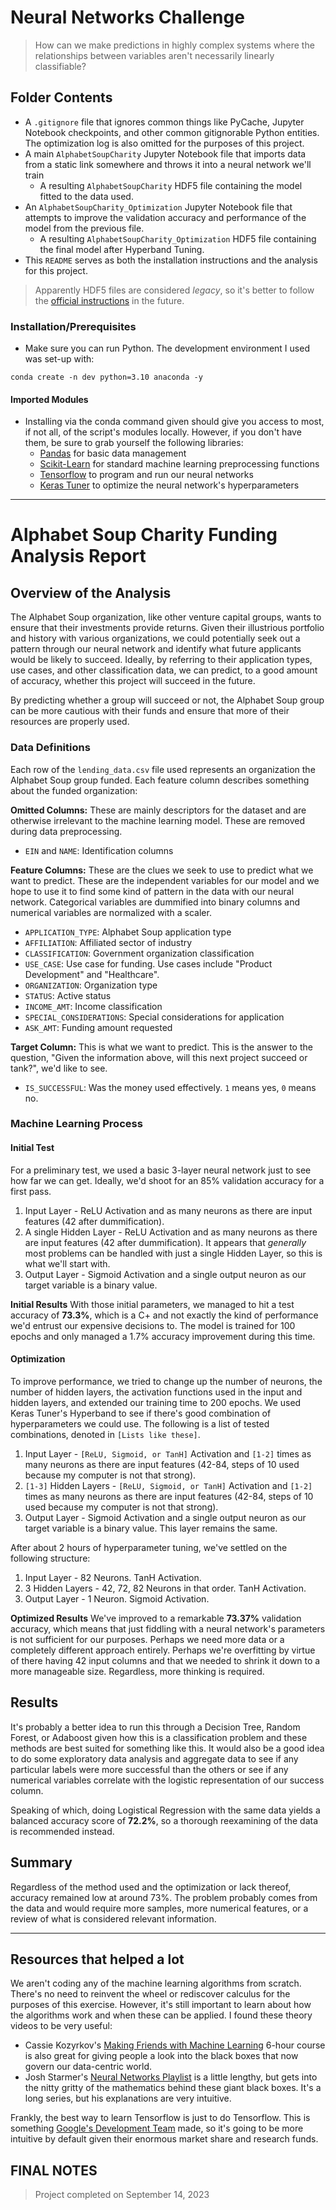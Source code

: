 # Neural Networks Challenge
> How can we make predictions in highly complex systems where the relationships between variables aren't necessarily linearly classifiable?

## Folder Contents
- A `.gitignore` file that ignores common things like PyCache, Jupyter Notebook checkpoints, and other common gitignorable Python entities. The optimization log is also omitted for the purposes of this project.
- A main `AlphabetSoupCharity` Jupyter Notebook file that imports data from a static link somewhere and throws it into a neural network we'll train
  - A resulting `AlphabetSoupCharity` HDF5 file containing the model fitted to the data used.
- An `AlphabetSoupCharity_Optimization` Jupyter Notebook file that attempts to improve the validation accuracy and performance of the model from the previous file.
  - A resulting `AlphabetSoupCharity_Optimization` HDF5 file containing the final model after Hyperband Tuning.
- This `README` serves as both the installation instructions and the analysis for this project.

> Apparently HDF5 files are considered *legacy*, so it's better to follow the [official instructions](https://www.tensorflow.org/tutorials/keras/save_and_load) in the future.

### Installation/Prerequisites
- Make sure you can run Python. The development environment I used was set-up with:
```
conda create -n dev python=3.10 anaconda -y
```

#### Imported Modules
- Installing via the conda command given should give you access to most, if not all, of the script's modules locally. However, if you don't have them, be sure to grab yourself the following libraries:
  - [Pandas](https://pandas.pydata.org/docs/getting_started/install.html) for basic data management
  - [Scikit-Learn](https://scikit-learn.org/stable/install.html) for standard machine learning preprocessing functions
  - [Tensorflow](https://www.tensorflow.org/install) to program and run our neural networks
  - [Keras Tuner](https://keras.io/guides/keras_tuner/getting_started/) to optimize the neural network's hyperparameters

---

# Alphabet Soup Charity Funding Analysis Report

## Overview of the Analysis

The Alphabet Soup organization, like other venture capital groups, wants to ensure that their investments provide returns. Given their illustrious portfolio and history with various organizations, we could potentially seek out a pattern through our neural network and identify what future applicants would be likely to succeed. Ideally, by referring to their application types, use cases, and other classification data, we can predict, to a good amount of accuracy, whether this project will succeed in the future.

By predicting whether a group will succeed or not, the Alphabet Soup group can be more cautious with their funds and ensure that more of their resources are properly used.

### Data Definitions

Each row of the `lending_data.csv` file used represents an organization the Alphabet Soup group funded. Each feature column describes something about the funded organization:

**Omitted Columns:** These are mainly descriptors for the dataset and are otherwise irrelevant to the machine learning model. These are removed during data preprocessing.
- `EIN` and `NAME`: Identification columns

**Feature Columns:** These are the clues we seek to use to predict what we want to predict. These are the independent variables for our model and we hope to use it to find some kind of pattern in the data with our neural network. Categorical variables are dummified into binary columns and numerical variables are normalized with a scaler.
- `APPLICATION_TYPE`: Alphabet Soup application type
- `AFFILIATION`: Affiliated sector of industry
- `CLASSIFICATION`: Government organization classification
- `USE_CASE`: Use case for funding. Use cases include "Product Development" and "Healthcare".
- `ORGANIZATION`: Organization type
- `STATUS`: Active status
- `INCOME_AMT`: Income classification
- `SPECIAL_CONSIDERATIONS`: Special considerations for application
- `ASK_AMT`: Funding amount requested

**Target Column:** This is what we want to predict. This is the answer to the question, "Given the information above, will this next project succeed or tank?", we'd like to see.
- `IS_SUCCESSFUL`: Was the money used effectively. `1` means yes, `0` means no.

### Machine Learning Process

#### Initial Test
For a preliminary test, we used a basic 3-layer neural network just to see how far we can get. Ideally, we'd shoot for an 85% validation accuracy for a first pass.
1. Input Layer - ReLU Activation and as many neurons as there are input features (42 after dummification).
2. A single Hidden Layer - ReLU Activation and as many neurons as there are input features (42 after dummification). It appears that *generally* most problems can be handled with just a single Hidden Layer, so this is what we'll start with.
3. Output Layer - Sigmoid Activation and a single output neuron as our target variable is a binary value.

**Initial Results**
With those initial parameters, we managed to hit a test accuracy of **73.3%**, which is a C+ and not exactly the kind of performance we'd entrust our expensive decisions to. The model is trained for 100 epochs and only managed a 1.7% accuracy improvement during this time.

#### Optimization
To improve performance, we tried to change up the number of neurons, the number of hidden layers, the activation functions used in the input and hidden layers, and extended our training time to 200 epochs. We used Keras Tuner's Hyperband to see if there's good combination of hyperparameters we could use. The following is a list of tested combinations, denoted in `[Lists like these]`.
1. Input Layer - `[ReLU, Sigmoid, or TanH]` Activation and `[1-2]` times as many neurons as there are input features (42-84, steps of 10 used because my computer is not that strong).
2. `[1-3]` Hidden Layers - `[ReLU, Sigmoid, or TanH]` Activation and `[1-2]` times as many neurons as there are input features (42-84, steps of 10 used because my computer is not that strong).
3. Output Layer - Sigmoid Activation and a single output neuron as our target variable is a binary value. This layer remains the same.

After about 2 hours of hyperparameter tuning, we've settled on the following structure:
1. Input Layer - 82 Neurons. TanH Activation.
2. 3 Hidden Layers - 42, 72, 82 Neurons in that order. TanH Activation.
3. Output Layer - 1 Neuron. Sigmoid Activation.

**Optimized Results**
We've improved to a remarkable **73.37%** validation accuracy, which means that just fiddling with a neural network's parameters is not sufficient for our purposes. Perhaps we need more data or a completely different approach entirely. Perhaps we're overfitting by virtue of there having 42 input columns and that we needed to shrink it down to a more manageable size. Regardless, more thinking is required.

## Results

It's probably a better idea to run this through a Decision Tree, Random Forest, or Adaboost given how this is a classification problem and these methods are best suited for something like this. It would also be a good idea to do some exploratory data analysis and aggregate data to see if any particular labels were more successful than the others or see if any numerical variables correlate with the logistic representation of our success column. 

Speaking of which, doing Logistical Regression with the same data yields a balanced accuracy score of **72.2%**, so a thorough reexamining of the data is recommended instead.

## Summary

Regardless of the method used and the optimization or lack thereof, accuracy remained low at around 73%. The problem probably comes from the data and would require more samples, more numerical features, or a review of what is considered relevant information.

---
## Resources that helped a lot
We aren't coding any of the machine learning algorithms from scratch. There's no need to reinvent the wheel or rediscover calculus for the purposes of this exercise. However, it's still important to learn about how the algorithms work and when these can be applied. I found these theory videos to be very useful:
- Cassie Kozyrkov's [Making Friends with Machine Learning](https://www.youtube.com/watch?v=1vkb7BCMQd0) 6-hour course is also great for giving people a look into the black boxes that now govern our data-centric world.
- Josh Starmer's [Neural Networks Playlist](https://www.youtube.com/playlist?list=PLblh5JKOoLUIxGDQs4LFFD--41Vzf-ME1) is a little lengthy, but gets into the nitty gritty of the mathematics behind these giant black boxes. It's a long series, but his explanations are very intuitive.

Frankly, the best way to learn Tensorflow is just to do Tensorflow. This is something [Google's Development Team](https://www.tensorflow.org/learn) made, so it's going to be more intuitive by default given their enormous market share and research funds. 

## FINAL NOTES
> Project completed on September 14, 2023
